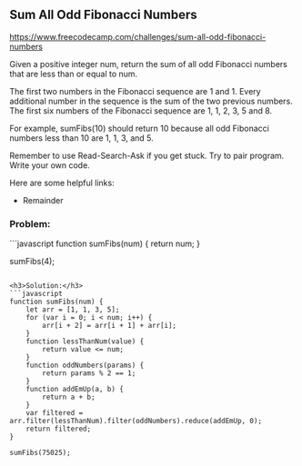 <h2>Sum All Odd Fibonacci Numbers</h2>

https://www.freecodecamp.com/challenges/sum-all-odd-fibonacci-numbers

Given a positive integer num, return the sum of all odd Fibonacci numbers that are less than or equal to num.

The first two numbers in the Fibonacci sequence are 1 and 1. Every additional number in the sequence is the sum of the two previous numbers. The first six numbers of the Fibonacci sequence are 1, 1, 2, 3, 5 and 8.

For example, sumFibs(10) should return 10 because all odd Fibonacci numbers less than 10 are 1, 1, 3, and 5.

Remember to use Read-Search-Ask if you get stuck. Try to pair program. Write your own code.

Here are some helpful links:

- Remainder

<h3>Problem:</h3>
```javascript
function sumFibs(num) {
  return num;
}

sumFibs(4);
```

<h3>Solution:</h3>
```javascript
function sumFibs(num) {
	let arr = [1, 1, 3, 5];
	for (var i = 0; i < num; i++) {
		arr[i + 2] = arr[i + 1] + arr[i];
	}
	function lessThanNum(value) {
		return value <= num;
	}
	function oddNumbers(params) {
		return params % 2 == 1;
	}
	function addEmUp(a, b) {
		return a + b;
	}
	var filtered = arr.filter(lessThanNum).filter(oddNumbers).reduce(addEmUp, 0);
	return filtered;
}

sumFibs(75025);
```

